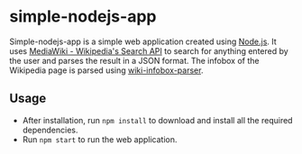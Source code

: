# simple-nodejs-app

Simple-nodejs-app is a simple web application created using [Node.js](https://github.com/nodejs/node). It uses [MediaWiki - Wikipedia's Search API](https://www.mediawiki.org/wiki/API:Opensearch) to search for anything entered by the user and parses the result in a JSON format. The infobox of the Wikipedia page is parsed using [wiki-infobox-parser](https://github.com/0x333333/wiki-infobox-parser).


## Usage

- After installation, run ```npm install``` to download and install all the required dependencies.
- Run ```npm start``` to run the web application.

